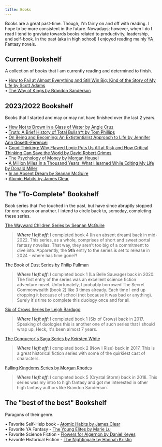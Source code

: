 ```yaml
---
title: Books
---
```


Books are a great past-time. Though, I'm fairly on and off with reading. I hope to be more consistent in the future. Nowadays; however, when I do I read I tend to graviate towards books related to productivity, leadership, and self-book. In the past (aka in high school) I enjoyed reading mainly YA Fantasy novels.

## Current Bookshelf
A collection of books that I am currently reading and determined to finish.

• <a href="https://www.goodreads.com/book/show/17859574-how-to-fail-at-almost-everything-and-still-win-big" target="_blank">How to Fail at Almost Everything and Still Win Big: Kind of the Story of My Life by Scott Adams </a> <br>
• <a href="https://www.goodreads.com/review/list/67002801-johnson?shelf=currently-reading" target="_blank">The Way of Kings by Brandon Sanderson </a> <br>

## 2023/2022 Bookshelf
Books that I started and may or may not have finished over the last 2 years.

• <a href="https://www.goodreads.com/book/show/59808037-how-not-to-drown-in-a-glass-of-water" target="_blank">How Not to Drown in a Glass of Water by Angie Cruz </a> <br>
• <a href="https://www.goodreads.com/book/show/52398026-truth" target="_blank">Truth: A Brief History of Total Bullsh*t by Tom Phillips </a> <br>
• <a href="https://www.goodreads.com/book/show/52617489-on-being-and-becoming" target="_blank">On Being and Becoming: An Extistentialist Approach to Life by Jennifer Ann Gosetti-Ferencei</a> <br>
• <a href="https://www.goodreads.com/book/show/55319176-good-thinking" target="_blank">Good Thinking: Why Flawed Logic Puts Us All at Risk and How Critical Thinking Can Save the World by David Robert Grimes </a> <br>
• <a href="https://www.goodreads.com/book/show/41881472-the-psychology-of-money" target="_blank">The Psychology of Money by Morgan Housel </a> <br>
• <a href="https://www.goodreads.com/book/show/1999475.A_Million_Miles_in_a_Thousand_Years" target="_blank">A Million Miles in a Thousand Years: What I learned While Editing My Life by Donald Miller</a> <br>
• <a href="https://www.goodreads.com/book/show/38244358-in-an-absent-dream" target="_blank">In an Absent Dream by Seanan McGuire </a> <br>
• <a href="https://www.goodreads.com/book/show/40121378-atomic-habits" target="_blank">Atomic Habits by James Clear </a> <br>


## The "To-Complete" Bookshelf
Book series that I've touched in the past, but have since abruptly stopped for one reason or another. I intend to circle back to, someday, completing these series. <br>

<a href="https://www.goodreads.com/series/165484-wayward-children" target="_blank">The Wayward Children Series by Seanan McGuire</a> <br>
> ***Where I left off***: I completed book 4 (In an absent dream) back in mid-2022. This series, as a whole, comprises of short and sweet portal fantasy novellas. That way, they aren't too big of a commitment to dive into. Apparently, the **9th** entry to the series is set to release in 2024 - where has time gone?! <br>

<a href="https://www.goodreads.com/series/199547-the-book-of-dust" target="_blank">The Book of Dust Series by Philip Pullman</a> <br>
> ***Where I left off***: I completed book 1 (La Belle Sauvage) back in 2020. The first entry of the series was an excellent science fiction adventure novel. Unfortunately, I probably borrowed The Secret Commonwealth (book 2) like 3 times already. Each time I end up dropping it because of school (not because it was bad or anything). Surely it's time to complete this duology once and for all. <br>

<a href="https://www.goodreads.com/series/131836-six-of-crows" target="_blank">Six of Crows Series by Leigh Bardugo </a> <br>
> ***Where I left off***: I completed book 1 (Six of Crows) back in 2017. Speaking of duologies this is another one of such series that I should wrap up. Heck, it's been almost 7 years. <br>

<a href="https://www.goodreads.com/series/191449-the-conqueror-s-saga" target="_blank">The Conqueror's Saga Series by Keirsten White </a> <br>
> ***Where I left off***: I completed book 2 (Now I Rise) back in 2017. This is a great historical fiction series with some of the quirkiest cast of characters. <br>

<a href="https://www.goodreads.com/series/68150-falling-kingdoms" target="_blank">Falling Kingdoms Series by Morgan Rhodes </a> <br>
> ***Where I left off***: I completed book 5 (Crystal Storm) back in 2018. This series was my intro to high fantasy and got me interested in other high fantasy authors like Brandon Sanderson. <br>



## The "best of the best" Bookshelf
Paragons of their genre.

• Favorite Self-Help book - <a href="https://www.goodreads.com/book/show/40121378-atomic-habits" target="_blank">Atomic Habits by James Clear </a> <br>
• Favorite YA Fantasy - <a href="https://www.goodreads.com/en/book/show/20821111" target="_blank">The Young Elites by Marie Lu </a> <br>
• Favorite Science Fiction - <a href="https://www.goodreads.com/book/show/18373.Flowers_for_Algernon" target="_blank">Flowers for Algernon by Daniel Keyes </a> <br>
• Favorite Historical Fiction - <a href="https://www.goodreads.com/book/show/21853621-the-nightingale" target="_blank">The Nightingale by Hannah Kristin </a> <br>
 